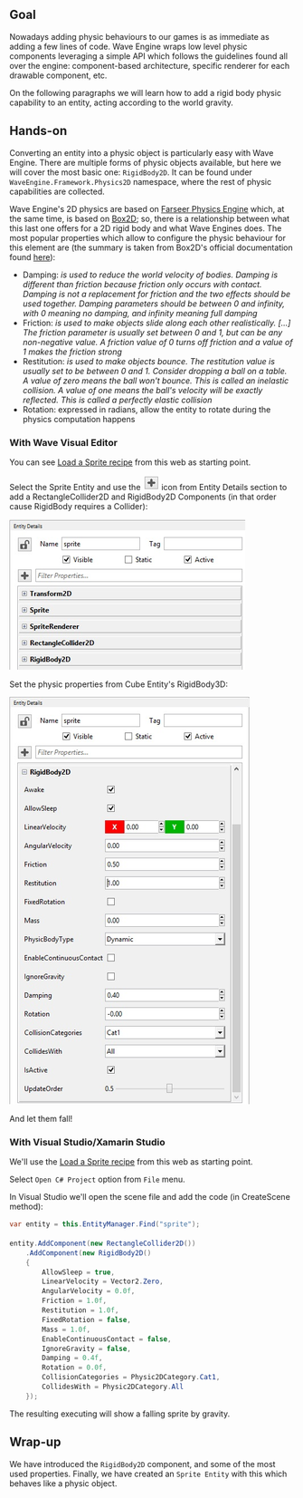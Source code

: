 ## Goal

Nowadays adding physic behaviours to our games is as immediate as adding a few lines of code. Wave Engine wraps low level physic components leveraging a simple API which follows the guidelines found all over the engine: component-based architecture, specific renderer for each drawable component, etc.

On the following paragraphs we will learn how to add a rigid body physic capability to an entity, acting according to the world gravity.

## Hands-on

Converting an entity into a physic object is particularly easy with Wave Engine. There are multiple forms of physic objects available, but here we will cover the most basic one: `RigidBody2D`. It can be found under `WaveEngine.Framework.Physics2D` namespace, where the rest of physic capabilities are collected.

Wave Engine's 2D physics are based on [Farseer Physics Engine](https://farseerphysics.codeplex.com/) which, at the same time, is based on [Box2D](http://box2d.org/); so, there is a relationship between what this last one offers for a 2D rigid body and what Wave Engines does. The most popular properties which allow to configure the physic behaviour for this element are (the summary is taken from Box2D's official documentation found [here](http://box2d.org/manual.pdf)):
 * Damping: _is used to reduce the world velocity of bodies. Damping is different than friction because friction only occurs with contact. Damping is not a replacement for friction and the two effects should be used together. Damping parameters should be between 0 and infinity, with 0 meaning no damping, and infinity meaning full damping_
 * Friction: _is used to make objects slide along each other realistically. [...] The friction parameter is usually set between 0 and 1, but can be any non-negative value. A friction value of 0 turns off friction and a value of 1 makes the friction strong_
 * Restitution: _is used to make objects bounce. The restitution value is usually set to be between 0 and 1. Consider dropping a ball on a table. A value of zero means the ball won't bounce. This is called an inelastic collision. A value of one means the ball's velocity will be exactly reflected. This is called a perfectly elastic collision_
 * Rotation: expressed in radians, allow the entity to rotate during the physics computation happens

### With Wave Visual Editor

You can see [Load a Sprite recipe](Load-a-Sprite-(Image).md) from this web as starting point.

Select the Sprite Entity and use the ![](../Graphics3D/images/ApplyPhysicToMyModel/Physics3DPlusIcon.jpg) icon from Entity Details section to add a RectangleCollider2D and RigidBody2D Components (in that order cause RigidBody requires a Collider):

![](../Graphics3D/images/ApplyPhysicToMyModel/Physics3DEntityDetails.jpg)

Set the physic properties from Cube Entity's RigidBody3D:

![](../Graphics3D/images/ApplyPhysicToMyModel/Physics3DEntityDetailsRigidBody2D.jpg)

And let them fall!

### With Visual Studio/Xamarin Studio

We'll use the [Load a Sprite recipe](Load-a-Sprite-(Image).md) from this web as starting point.

Select ``Open C# Project`` option from ``File`` menu.

In Visual Studio we'll open the scene file and add the code (in CreateScene method):

```c#
var entity = this.EntityManager.Find("sprite");

entity.AddComponent(new RectangleCollider2D())
	.AddComponent(new RigidBody2D()
	{
		AllowSleep = true,
		LinearVelocity = Vector2.Zero,
		AngularVelocity = 0.0f,
		Friction = 1.0f,
		Restitution = 1.0f,
		FixedRotation = false,
		Mass = 1.0f,
		EnableContinuousContact = false,
		IgnoreGravity = false,
		Damping = 0.4f,
		Rotation = 0.0f,
		CollisionCategories = Physic2DCategory.Cat1,
		CollidesWith = Physic2DCategory.All
	});
```

The resulting executing will show a falling sprite by gravity.

## Wrap-up

We have introduced the `RigidBody2D` component, and some of the most used properties. Finally, we have created an `Sprite Entity` with this which behaves like a physic object.